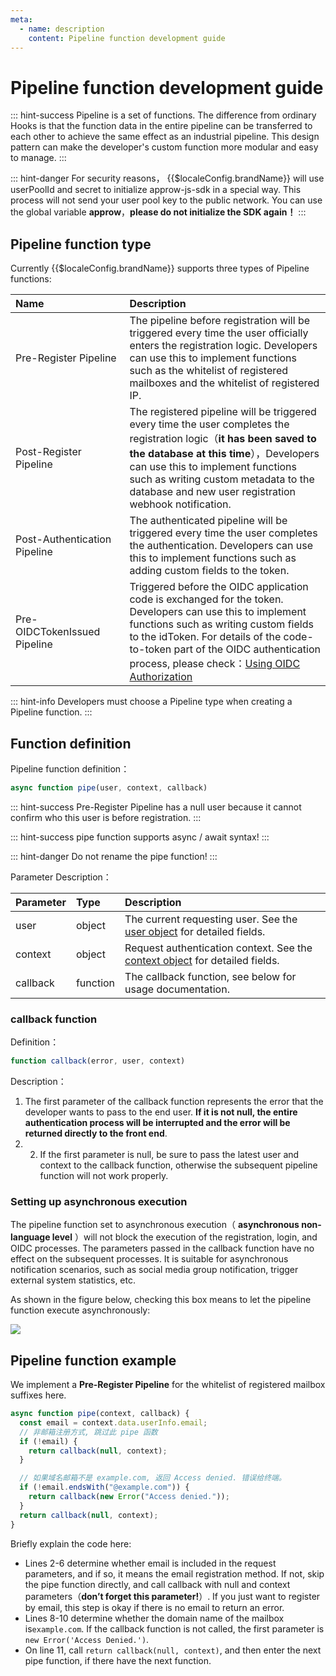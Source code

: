 ```yaml
---
meta:
  - name: description
    content: Pipeline function development guide
---
```


# Pipeline function development guide

<LastUpdated/>


::: hint-success
Pipeline is a set of functions. The difference from ordinary Hooks is that the function data in the entire pipeline can be transferred to each other to achieve the same effect as an industrial pipeline. This design pattern can make the developer's custom function more modular and easy to manage.
:::

::: hint-danger
For security reasons， {{$localeConfig.brandName}} will use userPoolId and secret to initialize approw-js-sdk in a special way. This process will not send your user pool key to the public network. You can use the global variable **approw**，**please do not initialize the SDK again！**
:::

## Pipeline function type <a id="pipeline-type"></a>

Currently {{$localeConfig.brandName}} supports three types of Pipeline functions:

| Name                         | Description                                                                                                                                                                                                                               |
| :--------------------------- | :---------------------------------------------------------------------------------------------------------------------------------------------------------------------------------------------------------------------------------- |
| Pre-Register Pipeline <img width=300>       | The pipeline before registration will be triggered every time the user officially enters the registration logic. Developers can use this to implement functions such as the whitelist of registered mailboxes and the whitelist of registered IP.                                                                                                                         |
| Post-Register Pipeline       | The registered pipeline will be triggered every time the user completes the registration logic（**it has been saved to the database at this time**），Developers can use this to implement functions such as writing custom metadata to the database and new user registration webhook notification.                                                                       |
| Post-Authentication Pipeline | The authenticated pipeline will be triggered every time the user completes the authentication. Developers can use this to implement functions such as adding custom fields to the token.                                                                                                                                      |
| Pre-OIDCTokenIssued Pipeline | Triggered before the OIDC application code is exchanged for the token. Developers can use this to implement functions such as writing custom fields to the idToken. For details of the code-to-token part of the OIDC authentication process, please check：[Using OIDC Authorization](/federation/oidc/authorization-code/?step=2) |

::: hint-info
Developers must choose a Pipeline type when creating a Pipeline function.
:::

## Function definition <a id="definition"></a>

Pipeline function definition：

```js
async function pipe(user, context, callback)
```

::: hint-success
Pre-Register Pipeline has a null user because it cannot confirm who this user is before registration.
:::

::: hint-success
pipe function supports async / await syntax!
:::

::: hint-danger
Do not rename the pipe function!
:::

Parameter Description：

| Parameter     | Type     | Description                                                            |
| :------- | :------- | :--------------------------------------------------------------- |
| user     | object   | The current requesting user. See the [user object](user-object.md) for detailed fields.         |
| context  | object   | Request authentication context. See the [context object](context-object.md) for detailed fields. |
| callback | function | The callback function, see below for usage documentation.                                       |

### callback function <a id="callback"></a>

Definition：

```js
function callback(error, user, context)
```

Description：

1. The first parameter of the callback function represents the error that the developer wants to pass to the end user. **If it is not null, the entire authentication process will be interrupted and the error will be returned directly to the front end**.
2. 2. If the first parameter is null, be sure to pass the latest user and context to the callback function, otherwise the subsequent pipeline function will not work properly.

### Setting up asynchronous execution <a id="async"></a>

The pipeline function set to asynchronous execution（ **asynchronous non-language level** ）will not block the execution of the registration, login, and OIDC processes. The parameters passed in the callback function have no effect on the subsequent processes. It is suitable for asynchronous notification scenarios, such as social media group notification, trigger external system statistics, etc.

As shown in the figure below, checking this box means to let the pipeline function execute asynchronously:

![](https://cdn.authing.cn/blog/20200927195654.png)

## Pipeline function example <a id="demo"></a>

We implement a **Pre-Register Pipeline** for the whitelist of registered mailbox suffixes here.

```js
async function pipe(context, callback) {
  const email = context.data.userInfo.email;
  // 非邮箱注册方式, 跳过此 pipe 函数
  if (!email) {
    return callback(null, context);
  }

  // 如果域名邮箱不是 example.com, 返回 Access denied. 错误给终端。
  if (!email.endsWith("@example.com")) {
    return callback(new Error("Access denied."));
  }
  return callback(null, context);
}
```

Briefly explain the code here:

- Lines 2-6 determine whether email is included in the request parameters, and if so, it means the email registration method. If not, skip the pipe function directly, and call callback with null and context parameters（**don’t forget this parameter!**）. If you just want to register by email, this step is okay if there is no email to return an error.
- Lines 8-10 determine whether the domain name of the mailbox is`example.com`. If the callback function is not called, the first parameter is `new Error('Access Denied.')`.
- On line 11, call `return callback(null, context)`, and then enter the next pipe function, if there have the next function.
